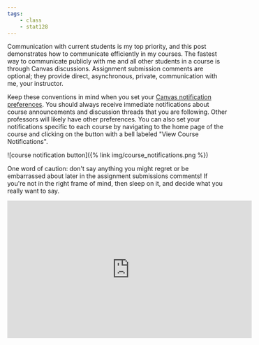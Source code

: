 ```yaml
---
tags:
    - class
    - stat128
---
```


Communication with current students is my top priority, and this post demonstrates how to communicate efficiently in my courses.
The fastest way to communicate publicly with me and all other students in a course is through Canvas discussions.
Assignment submission comments are optional; they provide direct, asynchronous, private, communication with me, your instructor.

Keep these conventions in mind when you set your [Canvas notification preferences](https://csus.instructure.com/profile/communication).
You should always receive immediate notifications about course announcements and discussion threads that you are following.
Other professors will likely have other preferences.
You can also set your notifications specific to each course by navigating to the home page of the course and clicking on the button with a bell labeled "View Course Notifications".

![course notification button]({% link img/course_notifications.png %})

One word of caution: don't say anything you might regret or be embarrassed about later in the assignment submissions comments!
If you're not in the right frame of mind, then sleep on it, and decide what you really want to say.

<iframe width="560" height="315" src="https://www.youtube.com/embed/3HGgzpxNNqg" frameborder="0" allow="accelerometer; autoplay; encrypted-media; gyroscope; picture-in-picture" allowfullscreen></iframe>
